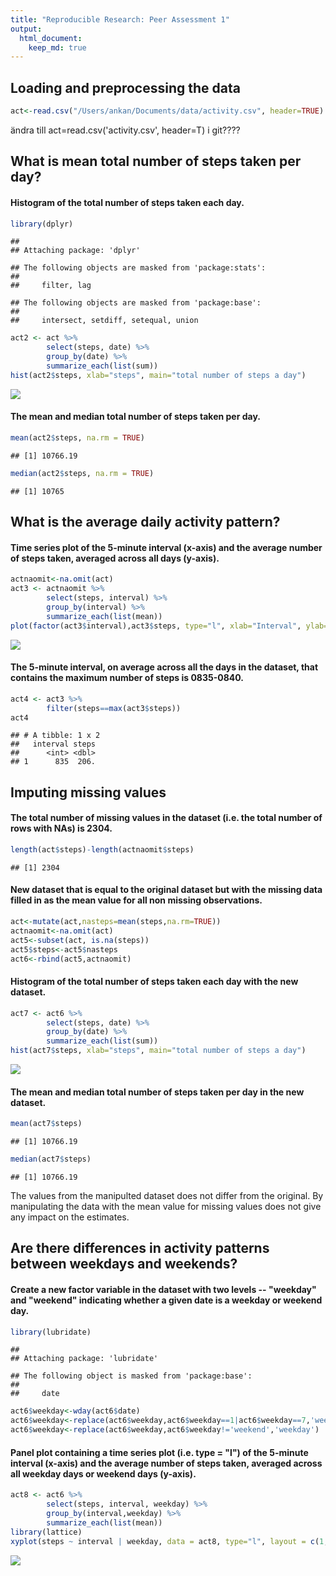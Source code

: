 ```yaml
---
title: "Reproducible Research: Peer Assessment 1"
output: 
  html_document:
    keep_md: true
---
```



## Loading and preprocessing the data


```r
act<-read.csv("/Users/ankan/Documents/data/activity.csv", header=TRUE)
```

ändra till act=read.csv('activity.csv', header=T) i git????

## What is mean total number of steps taken per day?

#### Histogram of the total number of steps taken each day.


```r
library(dplyr)
```

```
## 
## Attaching package: 'dplyr'
```

```
## The following objects are masked from 'package:stats':
## 
##     filter, lag
```

```
## The following objects are masked from 'package:base':
## 
##     intersect, setdiff, setequal, union
```

```r
act2 <- act %>%
        select(steps, date) %>%
        group_by(date) %>%
        summarize_each(list(sum))
hist(act2$steps, xlab="steps", main="total number of steps a day")
```

![](PA1_template_files/figure-html/unnamed-chunk-2-1.png)<!-- -->

#### The mean and median total number of steps taken per day.


```r
mean(act2$steps, na.rm = TRUE)
```

```
## [1] 10766.19
```

```r
median(act2$steps, na.rm = TRUE)
```

```
## [1] 10765
```

## What is the average daily activity pattern?

#### Time series plot of the 5-minute interval (x-axis) and the average number of steps taken, averaged across all days (y-axis).


```r
actnaomit<-na.omit(act)
act3 <- actnaomit %>%
        select(steps, interval) %>%
        group_by(interval) %>%
        summarize_each(list(mean))
plot(factor(act3$interval),act3$steps, type="l", xlab="Interval", ylab="Mean Steps")
```

![](PA1_template_files/figure-html/unnamed-chunk-4-1.png)<!-- -->

#### The 5-minute interval, on average across all the days in the dataset, that contains the maximum number of steps is 0835-0840.


```r
act4 <- act3 %>%
        filter(steps==max(act3$steps))
act4
```

```
## # A tibble: 1 x 2
##   interval steps
##      <int> <dbl>
## 1      835  206.
```

## Imputing missing values

#### The total number of missing values in the dataset (i.e. the total number of rows with NAs) is 2304.


```r
length(act$steps)-length(actnaomit$steps)
```

```
## [1] 2304
```

#### New dataset that is equal to the original dataset but with the missing data filled in as the mean value for all non missing observations.


```r
act<-mutate(act,nasteps=mean(steps,na.rm=TRUE))
actnaomit<-na.omit(act)
act5<-subset(act, is.na(steps))
act5$steps<-act5$nasteps
act6<-rbind(act5,actnaomit)
```

#### Histogram of the total number of steps taken each day with the new dataset.


```r
act7 <- act6 %>%
        select(steps, date) %>%
        group_by(date) %>%
        summarize_each(list(sum))
hist(act7$steps, xlab="steps", main="total number of steps a day")
```

![](PA1_template_files/figure-html/unnamed-chunk-8-1.png)<!-- -->

#### The mean and median total number of steps taken per day in the new dataset.


```r
mean(act7$steps)
```

```
## [1] 10766.19
```

```r
median(act7$steps)
```

```
## [1] 10766.19
```

The values from the manipulted dataset does not differ from the original. By manipulating the data with the mean value for missing values does not give any impact on the estimates.

## Are there differences in activity patterns between weekdays and weekends?

#### Create a new factor variable in the dataset with two levels -- "weekday" and "weekend" indicating whether a given date is a weekday or weekend day.


```r
library(lubridate)
```

```
## 
## Attaching package: 'lubridate'
```

```
## The following object is masked from 'package:base':
## 
##     date
```

```r
act6$weekday<-wday(act6$date)
act6$weekday<-replace(act6$weekday,act6$weekday==1|act6$weekday==7,'weekend')
act6$weekday<-replace(act6$weekday,act6$weekday!='weekend','weekday')
```

#### Panel plot containing a time series plot (i.e. type = "l") of the 5-minute interval (x-axis) and the average number of steps taken, averaged across all weekday days or weekend days (y-axis).


```r
act8 <- act6 %>%
        select(steps, interval, weekday) %>%
        group_by(interval,weekday) %>%
        summarize_each(list(mean))
library(lattice)
xyplot(steps ~ interval | weekday, data = act8, type="l", layout = c(1, 2))
```

![](PA1_template_files/figure-html/unnamed-chunk-11-1.png)<!-- -->
